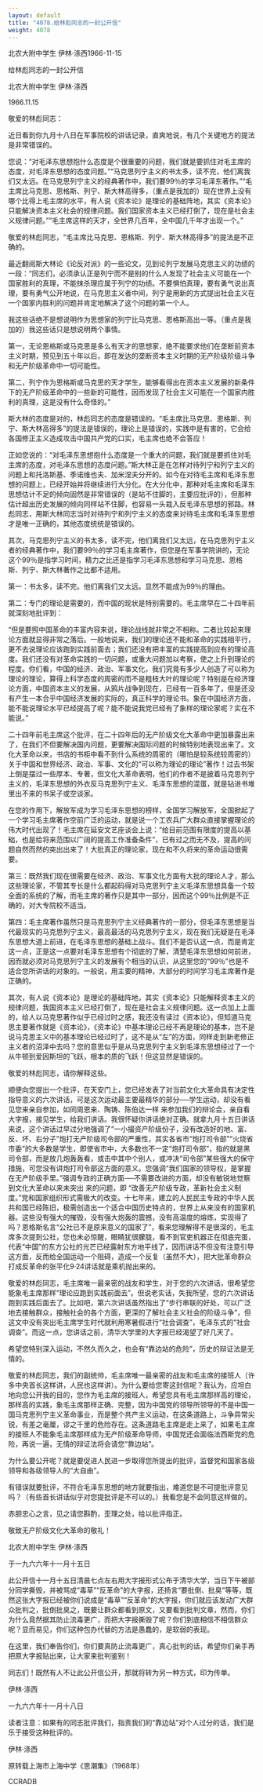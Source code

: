 ```yaml
---
layout: default
title: "4078.给林彪同志的一封公开信"
weight: 4078
---
```


北农大附中学生  伊林·涤西1966-11-15

给林彪同志的一封公开信

北农大附中学生  伊林·涤西

1966.11.15

敬爱的林彪同志：

近日看到你九月十八日在军事院校的讲话记录，直爽地说，有几个关键地方的提法是非常错误的。

您说：“对毛泽东思想抱什么态度是个很重要的问题，我们就是要抓住对毛主席的态度，对毛泽东思想的态度问题。”“马克思列宁主义的书太多，读不完，他们离我们又太远。在马克思列宁主义的经典著作中，我们要99％的学习毛泽东著作。”“毛主席比马克思、恩格斯、列宁、斯大林高得多，（重点是我加的）现在世界上没有哪个比得上毛主席的水平，有人说《资本论》是理论的基础阵地，其实《资本论》只能解决资本主义社会的规律问题。我们国家资本主义已经打倒了，现在是社会主义规律问题。”“毛主席这样的天才，全世界几百年，全中国几千年才出现一个。”

敬爱的林彪同志，“毛主席比马克思、恩格斯、列宁、斯大林高得多”的提法是不正确的。

最近翻阅斯大林论《论反对派》的一些论文，见到论列宁发展马克思主义的功绩的一段：“同志们，必须承认正是列宁而不是别的什么人发现了社会主义可能在一个国家胜利的真理，不能抹杀理应属于列宁的功绩。不要惧怕真理，要有勇气说出真理，要有勇气公开地说，在马克思主义者中间，列宁是用新的方式提出社会主义在一个国家内胜利的问题并肯定地解决了这个问题的第一个人。

我这些话绝不是想说明作为思想家的列宁比马克思、恩格斯高出一等。（重点是我加的）我这些话只是想说明两个事情。

第一，无论恩格斯或马克思是多么有天才的思想家，绝不能要求他们在垄断前资本主义时期，预见到五十年以后，即在发达的垄断资本主义时期的无产阶级阶级斗争和无产阶级革命中一切可能性。

第二，列宁作为恩格斯或马克思的天才学生，能够看得出在资本主义发展的新条件下的无产阶级革命中的一些新的可能性，因而发现了社会主义可能在一个国家内胜利的真理，这是没有什么奇怪的。”

斯大林的态度是对的，林彪同志的态度是错误的。“毛主席比马克思、恩格斯、列宁、斯大林高得多”的提法是错误的，理论上是错误的，实践中是有害的，它会给各国修正主义造成攻击中国共产党的口实，毛主席也绝不会答应！

正如您说的：“对毛泽东思想抱什么态度是一个重大的问题，我们就是要抓住对毛主席的态度，对毛泽东思想的态度问题。”斯大林正是在怎样对待列宁和列宁主义的问题上和托洛斯基、季诺维也夫、加米涅夫分开的。如今在对待毛主席和毛泽东思想的问题上，已经开始并将继续进行大分化。在大分化中，那种对毛主席和毛泽东思想估计不足的倾向固然是非常错误的（是站不住脚的，主要应批评的），但那种估计超出历史发展的倾向同样站不住脚，也容易一头栽入反毛泽东思想的邪路。林彪同志，用斯大林同志当时对待列宁和列宁主义的态度来对待毛主席和毛泽东思想才是唯一正确的，其他态度统统是错误的。

其次，马克思列宁主义的书太多，读不完，他们离我们又太远，在马克思列宁主义者的经典著作中，我们要99％的学习毛主席著作，但您是在军事学院讲的，无论这个99％是指学习时间，精力之比还是指学习毛泽东思想和学习马克思、恩格斯、列宁、斯大林著作之比都不适用。

第一：书太多，读不完。他们离我们又太远。显然不能成为99％的理由。

第二：专门的理论是需要的，而中国的现状是特别需要的。毛主席早在二十四年前就深刻地批评到：

“但是要照中国革命的丰富内容来说，理论战线就非常之不相称。二者比较起来理论方面就显得非常之落后。一般地说来，我们的理论还不能和革命的实践相平行，更不去说理论应该跑到实践前面去；我们还没有把丰富的实践提高到应有的理论高度。我们还没有对革命实践的一切问题，或重大问题加以考察，使之上升到理论的程度。你们看，中国的经济、政治、军事文化，我们究竟有多少人创造了可以称为理论的理论，算得上科学态度的周密的而不是粗枝大叶的理论呢？特别是在经济理论方面，中国资本主义的发展，从鸦片战争到现在，已经有一百多年了，但是还没有产生一本合乎中国经济发展的实际的，真正科学的理论书。象在中国经济方面，能不能说理论水平已经提高了呢？能不能说我党已经有了象样的理论家呢？实在不能说。”

二十四年前毛主席这个批评，在二十四年后的无产阶级文化大革命中更加暴露出来了，在我们不但要解决国内问题，更要解决国际问题的时候特别地表现出来了。文化大革命以来，书店的书柜中看不到什么系统的周密的（哪怕是较系统较周密的）关于中国和世界经济、政治、军事、文化的“可以称为理论的理论”著作！过去书架上倒是摆过一些厚本、专著，但文化大革命表明，他们的作者不是披着马克思列宁主义的，毛泽东思想的外衣反马克思列宁主义、毛泽东思想的混蛋，就是钻进书堆里出不来的书呆子或空谈家。

在您的作用下，解放军成为学习毛泽东思想的榜样，全国学习解放军，全国掀起了一个学习毛主席著作空前广泛的运动，就是说一个工农兵广大群众直接掌握理论的伟大时代出现了！毛主席在延安文艺座谈会上说：“给目前范围有限度的提高以基础，也是给将来范围以广阔的提高工作准备条件”，已有过之而无不及，提高的问题自然而然的突出出来了！大批真正的理论家，现在和不久将来的革命运动很需要。

第三：既然我们现在很需要在经济、政治、军事文化方面有大批的理论人才，那么这些理论家，不管其专长是什么都起码得对马克思列宁主义毛泽东思想具备一个较全面的系统的了解，而毛主席的著作只是其中一部分，因而这个99％比例是不正确的，对大专院校不适当。

第四：毛主席著作虽然只是马克思列宁主义经典著作的一部分，但毛泽东思想是当代最现实的马克思列宁主义，最高最活的马克思列宁主义，现在我们无疑是在毛泽东思想大道上前进，在毛泽东思想的基础上战斗。我们不是否认这一点，而是肯定这一点，正是这一点要对毛泽东思想有个彻底的了解，清楚毛泽东思想如何前进，因而就必须对马克思列宁主义的发展有个相当的认识，从这里您的“99％”也是不适合您所讲话的对象的。一般说，用主要的精神，大部分的时间学习毛主席著作是正确的。

其次，有人说《资本论》是理论的基础阵地，其实《资本论》只能解释资本主义的规律问题，我国资本主义已经打倒了，现在是社会主义规律问题。这一点加上上面的，给人以马克思著作似乎已经过时之感，我还没有读过《资本论》，但知道马克思主要著作就是《资本论》，《资本论》中基本理论已经不再是理论的基本，岂不是说马克思主义中的基本理论已经过时了，这不是从“左”的方面，同样走到新老修正主义者的沼泽中去吗？您的意思似乎是从马克思列宁主义到毛泽东思想经过了一个从牛顿到爱因斯坦的飞跃，根本的质的飞跃！但这显然是错误的。

敬爱的林彪同志，请你解释这些。

顺便向您提出一个批评，在天安门上，您已经发表了对当前文化大革命具有决定性指导意义的六次讲话，可是这次运动最主要最精华的部分──学生运动，却没有看见您来亲自参加，如同周恩来、陶铸、陈伯达一样 来参加我们的辩论会，亲自看大字报，接见学生，给我们讲话。我很怀疑你讲话绝对正确。就拿九月十五日讲话来说，这个讲话过早过分地强调了“一小撮资产阶级份子，没有改造好的地、富、反、坏、右分子”炮打无产阶级司令部的严重性，其实各省市“炮打司令部”“火烧省市委”的大多数是学生，即使省市中，大多数也不一定“炮打司令部”，指的就是黑司令部，而是放几炮轰轰看，或击中其中个别人，或冲决“司令部”某些强大的保守措施，可您没有讲炮打司令部这方面的意义。您强调“我们国家的领导权，是掌握在无产阶级手里。”强调专政的正确方面──不需要改进的方面，却没有敏锐地觉察到文化大革命以来未突出 来的问题，即 “改善无产阶级专政，革新社会主义制度。”党和国家组织形式需极大的改变。十七年来，建立的人民民主专政的中华人民共和国已经陈旧，极需创造出一个适合中国历史特点的，世界上从来没有的国家机器。这些没有强大的摧毁，没有强大炮轰的震撼，没有高温度的熔炼，实现得了吗？恩格斯名言“公社已不是原来意义的国家了”，看来您理解得不是很深的，毛主席多次提到公社，您也未必惊醒，眼睛犹很朦胧，看不到官吏机器正在彻底完蛋，代表“中国”的东方公社的光芒已经露射东方地平线了，因而讲话不但没有注意引导这方面，反而给全国运动一个阻碍，造成一个反复（虽然不大），把大批革命群众打成反革命的张平化9·24讲话就是乘机抛出来的。

敬爱的林彪同志，毛主席唯一最亲密的战友和学生，对于您的六次讲话，很希望您能象毛主席那样“理论应跑到实践前面去”。但说老实话，失我所望，您的六次讲话跑到实践后面去了。比如吧，第六次讲话虽然指出了“步行串联的好处，可以广泛地去接触群众，接触社会的各个方面，更深的了解社会主义社会的阶级斗争”，但这文中没有突出毛主席学生时代就利用寒暑假进行“社会调查”，毛泽东式的“社会调查”。而这一点，您讲话之前，清华大学里的大字报已经渴望了好几天了。

希望您特别深入运动，不然久而久之，也会有“靠边站的危险”，历史的辩证法是无情的。

敬爱的林彪同志，我们的副统帅，毛主席唯一最亲密的战友和毛主席的接班人（许多中央首长这样讲，人民也这样讲）。为什么要给您寄这封信呢？我认为，应坦白地向您公开我的目的，您作为毛主席的接班人，希望您具有毛主席那样高的理论，那样高的实践，象毛主席那样正确、完整，因为中国党的领导所领导的不是中国一国马克思列宁主义革命事业，而是整个共产主义运动，在这条道路上，斗争异常尖锐，有差之毫厘，谬之千里的危险存在。这条道路毛主席是走上来了，如果毛主席的接班人不能象毛主席那样成为无产阶级革命导师，中国党还会面临法西斯党的危险，再说一遍，无情的辩证法将会请您“靠边站”。

为什么要公开呢？就是要促进人民进一步取得您所提出的批评，监督党和国家各级领导和各级领导人的“大自由”。

有错误就要批评，不符合毛泽东思想的地方就要指出，难道您是不可提批评意见吗？（有些首长讲话似乎对您提批评是不可以的。）我看您是不会同意这样做的。

赤胆忠心之言，见之请您斟酌，歪理之处，给以批评指正。

敬致无产阶级文化大革命的敬礼！

北农大附中学生  伊林·涤西

于一九六六年十一月十五日

此公开信十一月十五日清晨七点左右用大字报形式公布于清华大学，当日下午被部分同学撕毁，并被骂成“毒草”“反革命”的大字报，还扬言“要批倒、批臭”等等，既然这张大字报已经被你们说成是“毒草”“反革命”的大字报，你们就应该发动广大群众批判之，批倒批臭之，既要让群众都看到原文，又要看到批判文章，然而，你们为什么竟然据其防止流毒更广，而把大字报撕毁了呢？你们到底相信不相信群众呢？显而易见，你们这种包办代替的方法是愚蠢的，是软弱的表现。

在这里，我们奉告你们，你们要真防止流毒更广，真心批判的话，希望你们亲手再把原大字报贴出来，让大家来批判鉴别！

同志们！既然有人不让此公开信公开，那就将转为另一种方式，印为传单。

伊林·涤西

一九六六年十一月十八日

读者注意：如果有的同志批评我们，指责我们的“靠边站”对个人过分的话，我们是乐于接受这种批评的。

伊林·涤西

原转载上海市上海中学《思潮集》（1968年）

CCRADB

